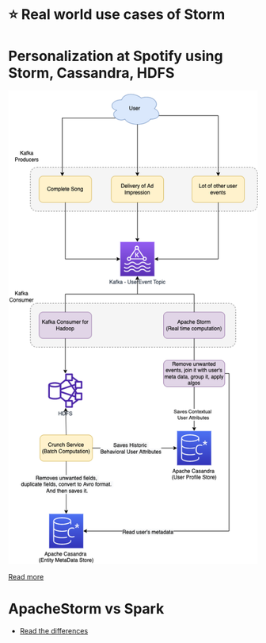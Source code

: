 # :star: Real world use cases of Storm

# Personalization at Spotify using Storm, Cassandra, HDFS

![](../../../1_TechStacksRealApps/PersonalizationSpotify/PersonalizationSpotify.drawio.png)

[Read more](../../../1_TechStacksRealApps/PersonalizationSpotify)

# ApacheStorm vs Spark
- [Read the differences](https://phoenixnap.com/kb/apache-storm-vs-spark)